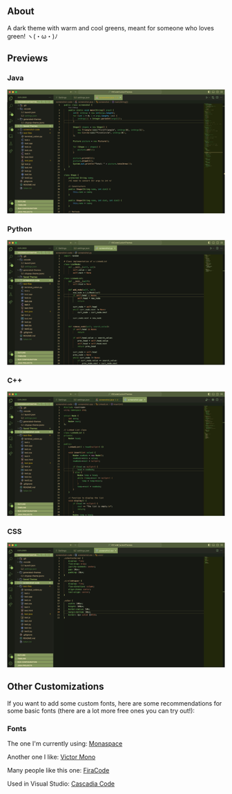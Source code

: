 ## About
A dark theme with warm and cool greens, meant for someone who loves green! ヽ(・ω・)ﾉ

## Previews
### Java
![Java](./images/java.png)

### Python
![Python](./images/py.png)

### C++
![CPP](./images/cpp.png)

### CSS
![CSS](./images/css.png)

## Other Customizations
If you want to add some custom fonts, here are some recommendations for some basic fonts (there are a lot more free ones you can try out!):

### Fonts
The one I'm currently using: [Monaspace](https://monaspace.githubnext.com/)

Another one I like: [Victor Mono](https://github.com/rubjo/victor-mono)

Many people like this one: [FiraCode](https://github.com/tonsky/FiraCode?tab=readme-ov-file)

Used in Visual Studio: [Cascadia Code](https://github.com/microsoft/cascadia-code)